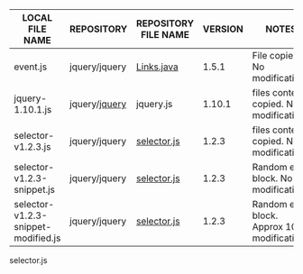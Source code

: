 |LOCAL FILE NAME|REPOSITORY|REPOSITORY  FILE NAME|VERSION|NOTES|
----------------|----------|---------------------|-------|-----|
event.js|jquery/jquery|[Links.java](https://github.com/spring-projects/spring-hateoas/blob/1.2.3/src/main/java/org/springframework/hateoas/Links.java)|1.5.1|File copied. No modifications
jquery-1.10.1.js|jquery/[jquery](https://github.com/jquery/jquery/blob/1.10.1/jquery.js)|jquery.js |1.10.1|files contents copied. No modifications
selector-v1.2.3.js|jquery/jquery|[selector.js](https://github.com/jquery/jquery/blob/1.2.3/test/unit/selector.js) |1.2.3|files contents copied. No modifications
selector-v1.2.3-snippet.js|jquery/jquery|[selector.js](https://github.com/jquery/jquery/blob/1.2.3/test/unit/selector.js) |1.2.3|Random else block. No modifications
selector-v1.2.3-snippet-modified.js|jquery/jquery|[selector.js](https://github.com/jquery/jquery/blob/1.2.3/test/unit/selector.js) |1.2.3|Random else block. Approx 10% modifications
selector.js
